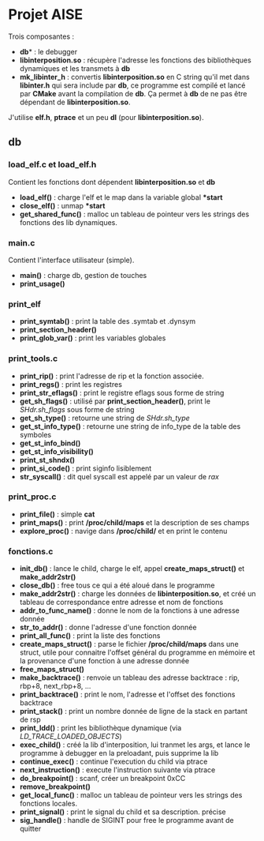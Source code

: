 # Projet AISE

Trois composantes : 
 - **db*** : le debugger
 - **libinterposition.so** : récupère l'adresse les fonctions des bibliothèques dynamiques et les transmets à **db**
 - **mk_libinter_h** : convertis **libinterposition.so** en C string qu'il met dans **libinter.h** qui sera include par **db**, ce programme est compilé et lancé par **CMake** avant la compilation de **db**. Ça permet à **db** de ne pas être dépendant de **libinterposition.so**.

J'utilise **elf.h**, **ptrace** et un peu **dl** (pour **libinterposition.so**).

## **db**

### **load_elf.c** et **load_elf.h**
Contient les fonctions dont dépendent **libinterposition.so** et **db**
 - **load_elf()** : charge l'elf et le map dans la variable global **\*start**
 - **close_elf()** : unmap **\*start**
 - **get_shared_func()** : malloc un tableau de pointeur vers les strings des fonctions des lib dynamiques.

### **main.c**
Contient l'interface utilisateur (simple).
 - **main()** : charge db, gestion de touches
 - **print_usage()**

### **print_elf**
 - **print_symtab()** : print la table des .symtab et .dynsym
 - **print_section_header()**
 - **print_glob_var()** : print les variables globales

### **print_tools.c**
 - **print_rip()** : print l'adresse de rip et la fonction associée.
 - **print_regs()** : print les registres
 - **print_str_eflags()** : print le registre eflags sous forme de string
 - **get_sh_flags()** : utilisé par **print_section_header()**, print le *SHdr.sh_flags* sous forme de string
 - **get_sh_type()** : retourne une string de *SHdr.sh_type*
 - **get_st_info_type()** : retourne une string de info_type de la table des symboles
 - **get_st_info_bind()**
 - **get_st_info_visibility()**
 - **print_st_shndx()**
 - **print_si_code()** : print siginfo lisiblement
 - **str_syscall()** : dit quel syscall est appelé par un valeur de *rax*

### **print_proc.c**
 - **print_file()** : simple **cat**
 - **print_maps()** : print **/proc/child/maps** et la description de ses champs
 - **explore_proc()** : navige dans **/proc/child/** et en print le contenu

### **fonctions.c**
 - **init_db()** : lance le child, charge le elf, appel **create_maps_struct()** et **make_addr2str()**
 - **close_db()** : free tous ce qui a été aloué dans le programme
 - **make_addr2str()** : charge les données de **libinterposition.so**, et créé un tableau de correspondance entre adresse et nom de fonctions
 - **addr_to_func_name()** : donne le nom de la fonctions à une adresse donnée
 - **str_to_addr()** : donne l'adresse d'une fonction donnée
 - **print_all_func()** : print la liste des fonctions
 - **create_maps_struct()** : parse le fichier **/proc/child/maps** dans une struct, utile pour connaitre l'offset général du programme en mémoire et la provenance d'une fonction à une adresse donnée
 - **free_maps_struct()**
 - **make_backtrace()** : renvoie un tableau des adresse backtrace : rip, rbp+8, next_rbp+8, ...
 - **print_backtrace()** : print le nom, l'adresse et l'offset des fonctions backtrace
 - **print_stack()** : print un nombre donnée de ligne de la stack en partant de rsp
 - **print_ldd()** : print les bibliothèque dynamique (via *LD_TRACE_LOADED_OBJECTS*)
 - **exec_child()** : créé la lib d'interposition, lui tranmet les args, et lance le programme à debugger en la preloadant, puis supprime la lib
 - **continue_exec()** : continue l'execution du child via ptrace
 - **next_instruction()** : execute l'instruction suivante via ptrace
 - **do_breakpoint()** : scanf, créer un breakpoint 0xCC
 - **remove_breakpoint()**
 - **get_local_func()** : malloc un tableau de pointeur vers les strings des fonctions locales.
 - **print_signal()** : print le signal du child et sa description. précise
 - **sig_handle()** : handle de SIGINT pour free le programme avant de quitter
